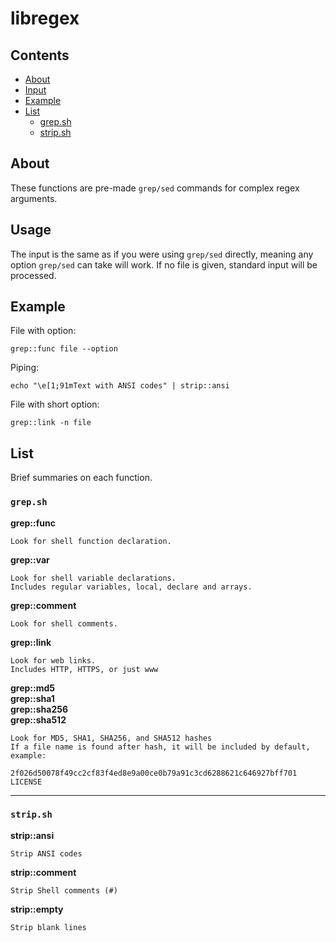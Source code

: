 # libregex
## Contents
- [About](#About)
- [Input](#Input)
- [Example](#Example)
- [List](#List)
	- [grep.sh](#grepsh)
	- [strip.sh](#stripsh)

## About
These functions are pre-made `grep/sed` commands for complex regex arguments.

## Usage
The input is the same as if you were using `grep/sed` directly, meaning any option `grep/sed` can take will work. If no file is given, standard input will be processed.

## Example
File with option:
```
grep::func file --option
```
Piping:
```
echo "\e[1;91mText with ANSI codes" | strip::ansi
```
File with short option:
```
grep::link -n file
```

## List
Brief summaries on each function.

### `grep.sh`
**grep::func**
```
Look for shell function declaration.
```
**grep::var**
```
Look for shell variable declarations.
Includes regular variables, local, declare and arrays.
```
**grep::comment**
```
Look for shell comments.
```
**grep::link**
```
Look for web links.
Includes HTTP, HTTPS, or just www
```
**grep::md5**  
**grep::sha1**  
**grep::sha256**  
**grep::sha512**  
```
Look for MD5, SHA1, SHA256, and SHA512 hashes
If a file name is found after hash, it will be included by default, example:

2f026d50078f49cc2cf83f4ed8e9a00ce0b79a91c3cd6288621c646927bff701  LICENSE
```

---

### `strip.sh`
**strip::ansi**
```
Strip ANSI codes
```
**strip::comment**
```
Strip Shell comments (#)
```
**strip::empty**
```
Strip blank lines
```
